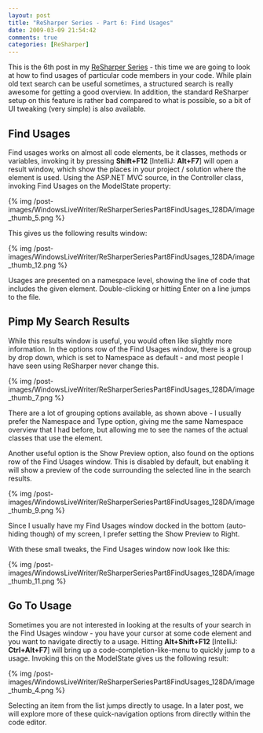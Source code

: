 ```yaml
---
layout: post
title: "ReSharper Series - Part 6: Find Usages"
date: 2009-03-09 21:54:42
comments: true
categories: [ReSharper]
---
```


This is the 6th post in my [ReSharper Series](http://www.rasmuskl.dk/post/ReSharper-Series.aspx) - this time we are going to look at how to find usages of particular code members in your code. While plain old text search can be useful sometimes, a structured search is really awesome for getting a good overview. In addition, the standard ReSharper setup on this feature is rather bad compared to what is possible, so a bit of UI tweaking (very simple) is also available.
 
## Find Usages
 
Find usages works on almost all code elements, be it classes, methods or variables, invoking it by pressing **Shift+F12** [IntelliJ: **Alt+F7**] will open a result window, which show the places in your project / solution where the element is used. Using the ASP.NET MVC source, in the Controller class, invoking Find Usages on the ModelState property:
 
{% img /post-images/WindowsLiveWriter/ReSharperSeriesPart8FindUsages_128DA/image_thumb_5.png %} 
 
This gives us the following results window:
 
{% img /post-images/WindowsLiveWriter/ReSharperSeriesPart8FindUsages_128DA/image_thumb_12.png %} 
 
Usages are presented on a namespace level, showing the line of code that includes the given element. Double-clicking or hitting Enter on a line jumps to the file. 
 
## Pimp My Search Results
 
While this results window is useful, you would often like slightly more information. In the options row of the Find Usages window, there is a group by drop down, which is set to Namespace as default - and most people I have seen using ReSharper never change this.
 
{% img /post-images/WindowsLiveWriter/ReSharperSeriesPart8FindUsages_128DA/image_thumb_7.png %} 
 
There are a lot of grouping options available, as shown above - I usually prefer the Namespace and Type option, giving me the same Namespace overview that I had before, but allowing me to see the names of the actual classes that use the element.
 
Another useful option is the Show Preview option, also found on the options row of the Find Usages window. This is disabled by default, but enabling it will show a preview of the code surrounding the selected line in the search results.
 
{% img /post-images/WindowsLiveWriter/ReSharperSeriesPart8FindUsages_128DA/image_thumb_9.png %} 
 
Since I usually have my Find Usages window docked in the bottom (auto-hiding though) of my screen, I prefer setting the Show Preview to Right.
 
With these small tweaks, the Find Usages window now look like this:
 
{% img /post-images/WindowsLiveWriter/ReSharperSeriesPart8FindUsages_128DA/image_thumb_11.png %}
 
## Go To Usage
 
Sometimes you are not interested in looking at the results of your search in the Find Usages window - you have your cursor at some code element and you want to navigate directly to a usage. Hitting **Alt+Shift+F12** [IntelliJ: **Ctrl+Alt+F7**] will bring up a code-completion-like-menu to quickly jump to a usage. Invoking this on the ModelState gives us the following result: 
 
{% img /post-images/WindowsLiveWriter/ReSharperSeriesPart8FindUsages_128DA/image_thumb_4.png %} 
 
Selecting an item from the list jumps directly to usage. In a later post, we will explore more of these quick-navigation options from directly within the code editor.
